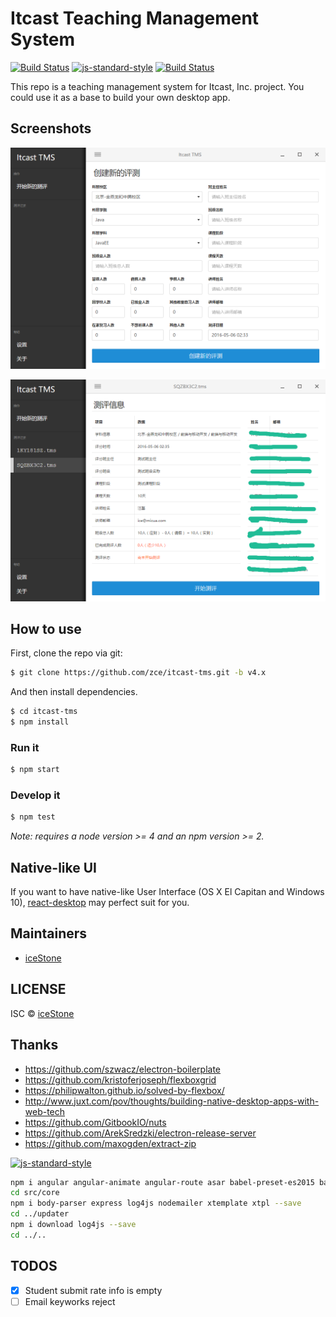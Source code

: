 # Itcast Teaching Management System

[![Build Status](https://travis-ci.org/zce/itcast-tms.svg?branch=v4.x)](https://travis-ci.org/zce/itcast-tms)
[![js-standard-style](https://img.shields.io/badge/code%20style-standard-brightgreen.svg)](http://standardjs.com/)
[![Build Status](https://david-dm.org/zce/itcast-tms.svg)](https://david-dm.org/zce/itcast-tms)


This repo is a teaching management system for Itcast, Inc. project. You could use it as a base to build your own desktop app.

## Screenshots

![创建新的测评记录](./assets/screenshot1.png)

![监视操作](./assets/screenshot2.png)

## How to use

First, clone the repo via git:

```bash
$ git clone https://github.com/zce/itcast-tms.git -b v4.x
```

And then install dependencies.

```bash
$ cd itcast-tms
$ npm install
```

### Run it

```bash
$ npm start
```

### Develop it

```bash
$ npm test
```

*Note: requires a node version >= 4 and an npm version >= 2.*


## Native-like UI

If you want to have native-like User Interface (OS X El Capitan and Windows 10), [react-desktop](https://github.com/gabrielbull/react-desktop) may perfect suit for you.


## Maintainers

- [iceStone](https://github.com/zce)


## LICENSE

ISC © [iceStone](https://github.com/zce)


## Thanks

- https://github.com/szwacz/electron-boilerplate
- https://github.com/kristoferjoseph/flexboxgrid
- https://philipwalton.github.io/solved-by-flexbox/
- http://www.juxt.com/pov/thoughts/building-native-desktop-apps-with-web-tech
- https://github.com/GitbookIO/nuts
- https://github.com/ArekSredzki/electron-release-server
- https://github.com/maxogden/extract-zip

[![js-standard-style](https://cdn.rawgit.com/feross/standard/master/badge.svg)](https://github.com/feross/standard)

```bash
npm i angular angular-animate angular-route asar babel-preset-es2015 babel-preset-es2015-loose bluebird clean-css concurrently cross-env del electron-packager electron-prebuilt eslint fs-extra gulp gulp-babel gulp-cssnano gulp-gzip gulp-htmlmin gulp-if gulp-less gulp-livereload gulp-load-plugins gulp-rename gulp-size gulp-sourcemaps gulp-uglify gulp-useref gulp-zip minimist normalize.css standard uglify-js --save-dev
cd src/core
npm i body-parser express log4js nodemailer xtemplate xtpl --save
cd ../updater
npm i download log4js --save
cd ../..
```


## TODOS

- [x] Student submit rate info is empty
- [ ] Email keyworks reject
